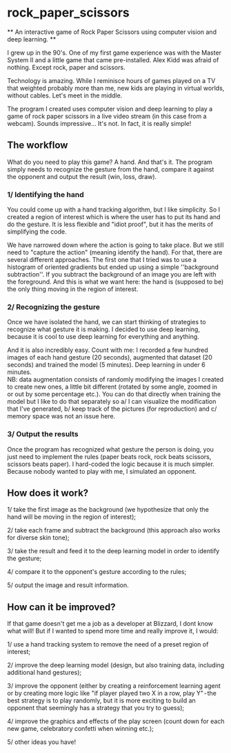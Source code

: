 # rock_paper_scissors
** An interactive game of Rock Paper Scissors using computer vision and deep learning. **

I grew up in the 90's. One of my first game experience was with the Master System II and a little game that came pre-installed. Alex Kidd was afraid of nothing. Except rock, paper and scissors.   

Technology is amazing. While I reminisce hours of games played on a TV that weighted probably more than me, new kids are playing in virtual worlds, without cables. Let's meet in the middle.   

The program I created uses computer vision and deep learning to play a game of rock paper scissors in a live video stream (in this case from a webcam). Sounds impressive… It's not. In fact, it is really simple!

## The workflow   

What do you need to play this game? A hand. And that's it. The program simply needs to recognize the gesture from the hand, compare it against the opponent and output the result (win, loss, draw). 

### 1/ Identifying the hand   

You could come up with a hand tracking algorithm, but I like simplicity. So I created a region of interest which is where the user has to put its hand and do the gesture. It is less flexible and "idiot proof", but it has the merits of simplifying the code.   

We have narrowed down where the action is going to take place. But we still need to "capture the action" (meaning identify the hand). For that, there are several different approaches. The first one that I tried was to use a histogram of oriented gradients but ended up using a simple ''background subtraction''. If you subtract the background of an image you are left with the foreground. And this is what we want here: the hand is (supposed to be) the only thing moving in the region of interest.

### 2/ Recognizing the gesture   

Once we have isolated the hand, we can start thinking of strategies to recognize what gesture it is making. I decided to use deep learning, because it is cool to use deep learning for everything and anything.   

And it is also incredibly easy. Count with me: I recorded a few hundred images of each hand gesture (20 seconds), augmented that dataset (20 seconds) and trained the model (5 minutes). Deep learning in under 6 minutes.     
NB: data augmentation consists of randomly modifying the images I created to create new ones, a little bit different (rotated by some angle, zoomed in or out by some percentage etc.). You can do that directly when training the model but I like to do that separately so a/ I can visualize the modification that I've generated, b/ keep track of the pictures (for reproduction) and c/ memory space was not an issue here. 

### 3/ Output the results    

Once the program has recognized what gesture the person is doing, you just need to implement the rules (paper beats rock, rock beats scissors, scissors beats paper). I hard-coded the logic because it is much simpler. 
Because nobody wanted to play with me, I simulated an opponent. 

## How does it work?  

1/ take the first image as the background (we hypothesize that only the hand will be moving in the region of interest);   

2/ take each frame and subtract the background (this approach also works for diverse skin tone);   

3/ take the result and feed it to the deep learning model in order to identify the gesture;   

4/ compare it to the opponent's gesture according to the rules;    

5/ output the image and result information.   


## How can it be improved?
If that game doesn't get me a job as a developer at Blizzard, I dont know what will! But if I wanted to spend more time and really improve it, I would:   

1/ use a hand tracking system to remove the need of a preset region of interest;   

2/ improve the deep learning model (design, but also training data, including additional hand gestures);   

3/ improve the opponent (either by creating a reinforcement learning agent or by creating more logic like "if player played two X in a row, play Y" - the best strategy is to play randomly, but it is more exciting to build an opponent that seemingly has a strategy that you try to guess);   

4/ improve the graphics and effects of the play screen (count down for each new game, celebratory confetti when winning etc.);    

5/ other ideas you have!
